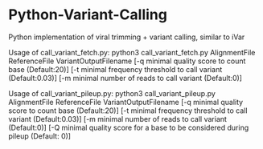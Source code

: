 # Python-Variant-Calling
Python implementation of viral trimming + variant calling, similar to iVar

Usage of call_variant_fetch.py:
python3 call_variant_fetch.py AlignmentFile ReferenceFile VariantOutputFilename
[-q minimal quality score to count base (Default:20)] [-t minimal frequency threshold to call variant (Default:0.03)]
[-m minimal number of reads to call variant (Default:0)]

Usage of call_variant_pileup.py:
python3 call_variant_pileup.py AlignmentFile ReferenceFile VariantOutputFilename
[-q minimal quality score to count base (Default:20)]
[-t minimal frequency threshold to call variant (Default:0.03)]
[-m minimal number of reads to call variant (Default:0)]
[-Q minimal quality score for a base to be considered during pileup (Default: 0)]
